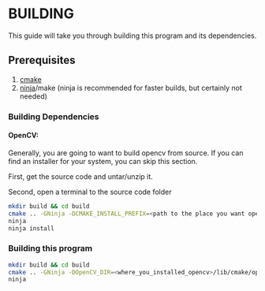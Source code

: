 # BUILDING

This guide will take you through building this program and its dependencies.

## Prerequisites
1. [cmake](https://cmake.org/download/)
2. [ninja](https://github.com/ninja-build/ninja/releases)/make (ninja is recommended for faster builds, but certainly not needed)

### Building Dependencies

#### OpenCV:
Generally, you are going to want to build opencv from source. If you can find an installer for your system, you can skip this section.

First, get the source code and untar/unzip it.

Second, open a terminal to the source code folder
```bash
mkdir build && cd build
cmake .. -GNinja -DCMAKE_INSTALL_PREFIX=<path to the place you want opencv to install to>
ninja
ninja install
```

### Building this program
```bash
mkdir build && cd build
cmake .. -GNinja -DOpenCV_DIR=<where_you_installed_opencv>/lib/cmake/opencv4
ninja
```
